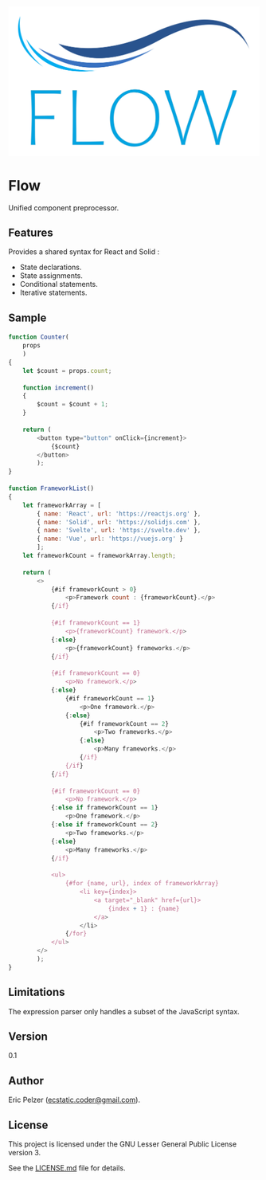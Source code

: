 ![](https://github.com/senselogic/FLOW/blob/master/LOGO/flow.png)

# Flow

Unified component preprocessor.

## Features

Provides a shared syntax for React and Solid :

*   State declarations.
*   State assignments.
*   Conditional statements.
*   Iterative statements.

## Sample

```js
function Counter(
    props
    )
{
    let $count = props.count;

    function increment()
    {
        $count = $count + 1;
    }

    return (
        <button type="button" onClick={increment}>
            {$count}
        </button>
        );
}

function FrameworkList()
{
    let frameworkArray = [
        { name: 'React', url: 'https://reactjs.org' },
        { name: 'Solid', url: 'https://solidjs.com' },
        { name: 'Svelte', url: 'https://svelte.dev' },
        { name: 'Vue', url: 'https://vuejs.org' }
        ];
    let frameworkCount = frameworkArray.length;

    return (
        <>
            {#if frameworkCount > 0}
                <p>Framework count : {frameworkCount}.</p>
            {/if}

            {#if frameworkCount == 1}
                <p>{frameworkCount} framework.</p>
            {:else}
                <p>{frameworkCount} frameworks.</p>
            {/if}

            {#if frameworkCount == 0}
                <p>No framework.</p>
            {:else}
                {#if frameworkCount == 1}
                    <p>One framework.</p>
                {:else}
                    {#if frameworkCount == 2}
                        <p>Two frameworks.</p>
                    {:else}
                        <p>Many frameworks.</p>
                    {/if}
                {/if}
            {/if}

            {#if frameworkCount == 0}
                <p>No framework.</p>
            {:else if frameworkCount == 1}
                <p>One framework.</p>
            {:else if frameworkCount == 2}
                <p>Two frameworks.</p>
            {:else}
                <p>Many frameworks.</p>
            {/if}

            <ul>
                {#for {name, url}, index of frameworkArray}
                    <li key={index}>
                        <a target="_blank" href={url}>
                            {index + 1} : {name}
                        </a>
                    </li>
                {/for}
            </ul>
        </>
        );
}
```

## Limitations

The expression parser only handles a subset of the JavaScript syntax.

## Version

0.1

## Author

Eric Pelzer (ecstatic.coder@gmail.com).

## License

This project is licensed under the GNU Lesser General Public License version 3.

See the [LICENSE.md](LICENSE.md) file for details.
